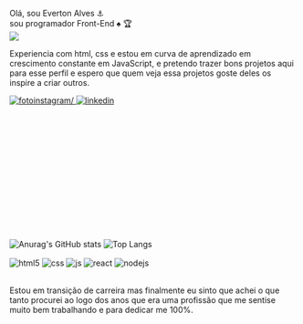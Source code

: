 Olá, sou Everton Alves ⚓ <br> sou programador Front-End :spades: :trophy: 
<br>
![](https://komarev.com/ghpvc/?username=EvertonRamsodev) <br>

 Experiencia com html, css e estou em curva de aprendizado em crescimento constante em JavaScript,  e pretendo trazer bons projetos aqui para esse perfil e espero que quem veja essa projetos goste deles os inspire a criar outros.
<br>
<div style="display: inline_block">
  <a href="https://www.instagram.com/evertonj_alves/?next=%2F "> 
   <img src="https://img.shields.io/badge/Instagram-E4405F?style=for-the-badge&logo=instagram&logoColor=white" alt=fotoinstagram/>
  </a>

 <a href="https://www.linkedin.com/in/everton-j%C3%BAlio-alves/">
 <img src="https://img.shields.io/badge/LinkedIn-0077B5?style=for-the-badge&logo=linkedin&logoColor=white" alt=" linkedin"/>
 </a>
<br>
<br>
<br>
<br>
<br>
<br>
<br>
<br>
<br><br>
<br>
<br>
<br>
<br>


   ![Anurag's GitHub stats](https://github-readme-stats.vercel.app/api?username=EvertonAlvesdev&show_icons=true&bg_color=white_height=500px)
  ![Top Langs](https://github-readme-stats.vercel.app/api/top-langs/?username=EvertonRamosdev&layout=compact )
<div style="display: inline_block">
  <img align="center" alt="html5" src="https://img.shields.io/badge/HTML5-E34F26?style=for-the-badge&logo=html5&logoColor=white" />
  <img align="center" alt="css" src="https://img.shields.io/badge/CSS3-1572B6?style=for-the-badge&logo=css3&logoColor=white" />
  <img align="center" alt="js" src="https://img.shields.io/badge/JavaScript-F7DF1E?style=for-the-badge&logo=javascript&logoColor=black" />
  <img align="center" alt="react" src="https://img.shields.io/badge/React-20232A?style=for-the-badge&logo=react&logoColor=61DAFB" />
  <img align="center" alt="nodejs" src="https://img.shields.io/badge/Node.js-43853D?style=for-the-badge&logo=node.js&logoColor=white" />
</div>
<br/>
 
 Estou em transição de carreira mas finalmente eu sinto que achei o que tanto procurei ao logo dos anos que era uma profissão que me sentise muito bem trabalhando e para dedicar me 100%.

